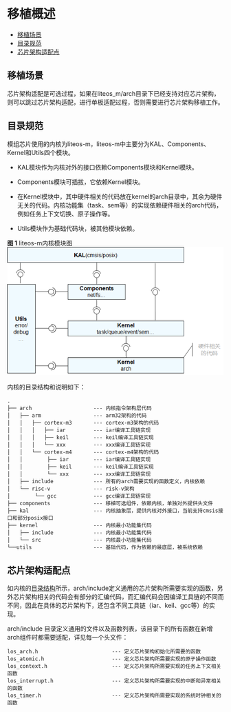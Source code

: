 # 移植概述<a name="ZH-CN_TOPIC_0000001063870592"></a>

-   [移植场景](#section93781277367)
-   [目录规范](#section18127744153119)
-   [芯片架构适配点](#section137431650339)

## 移植场景<a name="section93781277367"></a>

芯片架构适配是可选过程，如果在liteos\_m/arch目录下已经支持对应芯片架构，则可以跳过芯片架构适配，进行单板适配过程，否则需要进行芯片架构移植工作。

## 目录规范<a name="section18127744153119"></a>

模组芯片使用的内核为liteos-m，liteos-m中主要分为KAL、Components、Kernel和Utils四个模块。

-   KAL模块作为内核对外的接口依赖Components模块和Kernel模块。
-   Components模块可插拔，它依赖Kernel模块。

-   在Kernel模块中，其中硬件相关的代码放在kernel的arch目录中，其余为硬件无关的代码。内核功能集（task、sem等）的实现依赖硬件相关的arch代码，例如任务上下文切换、原子操作等。
-   Utils模块作为基础代码块，被其他模块依赖。

**图 1**  liteos-m内核模块图<a name="fig1573612275124"></a>  
![](figure/liteos-m内核模块图.png "liteos-m内核模块图")

内核的目录结构和说明如下：

```
.
├── arch                    --- 内核指令架构层代码
│   ├── arm                 --- arm32架构的代码
│   │   ├── cortex-m3       --- cortex-m3架构的代码
│   │   │   ├── iar         --- iar编译工具链实现
│   │   │   ├── keil        --- keil编译工具链实现
│   │   │   └── xxx         --- xxx编译工具链实现
│   │   └── cortex-m4       --- cortex-m4架构的代码
│   │        ├── iar        --- iar编译工具链实现 
│   │        ├── keil       --- keil编译工具链实现
│   │        └── xxx        --- xxx编译工具链实现
│   ├── include             --- 所有的arch需要实现的函数定义，内核依赖
│   └── risc-v              --- risk-v架构
│        └── gcc            --- gcc编译工具链实现
├── components              --- 移植可选组件，依赖内核，单独对外提供头文件
├── kal                     --- 内核抽象层，提供内核对外接口，当前支持cmsis接口和部分posix接口
├── kernel                  --- 内核最小功能集代码
│   ├── include             --- 内核最小功能集代码
│   └── src                 --- 内核最小功能集代码                       
└──utils                    --- 基础代码，作为依赖的最底层，被系统依赖
```

## 芯片架构适配点<a name="section137431650339"></a>

如内核的[目录结构](#section18127744153119)所示，arch/include定义通用的芯片架构所需要实现的函数，另外芯片架构相关的代码会有部分的汇编代码，而汇编代码会因编译工具链的不同而不同，因此在具体的芯片架构下，还包含不同工具链（iar、keil、gcc等）的实现。

arch/include 目录定义通用的文件以及函数列表，该目录下的所有函数在新增arch组件时都需要适配，详见每一个头文件：

```
los_arch.h                        --- 定义芯片架构初始化所需要的函数
los_atomic.h                      --- 定义芯片架构所需要实现的原子操作函数
los_context.h                     --- 定义芯片架构所需要实现的任务上下文相关函数
los_interrupt.h                   --- 定义芯片架构所需要实现的中断和异常相关的函数
los_timer.h                       --- 定义芯片架构所需要实现的系统时钟相关的函数
```

